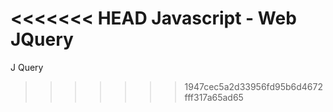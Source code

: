 <<<<<<< HEAD
Javascript - Web JQuery
=======
J Query
>>>>>>> 1947cec5a2d33956fd95b6d4672fff317a65ad65
